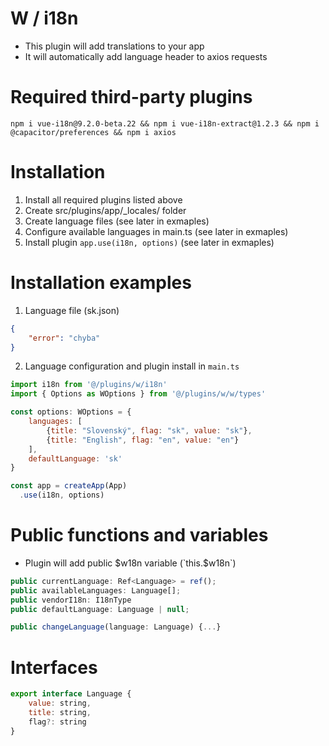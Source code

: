 # W / i18n
- This plugin will add translations to your app
- It will automatically add language header to axios requests
# Required third-party plugins
`npm i vue-i18n@9.2.0-beta.22 && npm i vue-i18n-extract@1.2.3 && npm i @capacitor/preferences && npm i axios`

# Installation
1. Install all required plugins listed above
2. Create src/plugins/app/_locales/ folder
3. Create language files (see later in exmaples)
4. Configure available languages in main.ts  (see later in exmaples)
5. Install plugin `app.use(i18n, options)`  (see later in exmaples)

# Installation examples
1. Language file (sk.json)
```json
{
	"error": "chyba"
}
```
2. Language configuration and plugin install in `main.ts`
```javascript
import i18n from '@/plugins/w/i18n'
import { Options as WOptions } from '@/plugins/w/w/types'

const options: WOptions = {
	languages: [
		{title: "Slovenský", flag: "sk", value: "sk"},
		{title: "English", flag: "en", value: "en"}
	],
	defaultLanguage: 'sk'
}

const app = createApp(App)
  .use(i18n, options)
```

# Public functions and variables
- Plugin will add public $w18n variable (`this.$w18n`)
```javascript
public currentLanguage: Ref<Language> = ref();
public availableLanguages: Language[];
public vendorI18n: I18nType
public defaultLanguage: Language | null;

public changeLanguage(language: Language) {...}
```

# Interfaces
```javascript
export interface Language {
	value: string,
	title: string,
	flag?: string
}
```